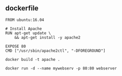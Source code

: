 
dockerfile
---
```
FROM ubuntu:16.04

# Install Apache
RUN apt-get update \
	&& apt-get install -y apache2

EXPOSE 80
CMD ["/usr/sbin/apache2ctl", "-DFOREGROUND"]
```

```
docker build -t apache .
```

```
docker run -d --name mywebserv -p 80:80 webserver
```